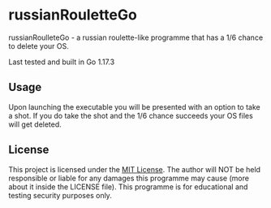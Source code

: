 # russianRouletteGo
russianRoulleteGo - a russian roulette-like programme that has a 1/6 chance to delete your OS.

Last tested and built in Go 1.17.3
## Usage
Upon launching the executable you will be presented with an option to take a shot.
If you do take the shot and the 1/6 chance succeeds your OS files will get deleted.

## License
This project is licensed under the [MIT License](https://opensource.org/licenses/MIT).  The author will NOT be held responsible or liable for any damages this programme may cause (more about it inside the LICENSE file). This programme is for educational and testing security purposes only.
